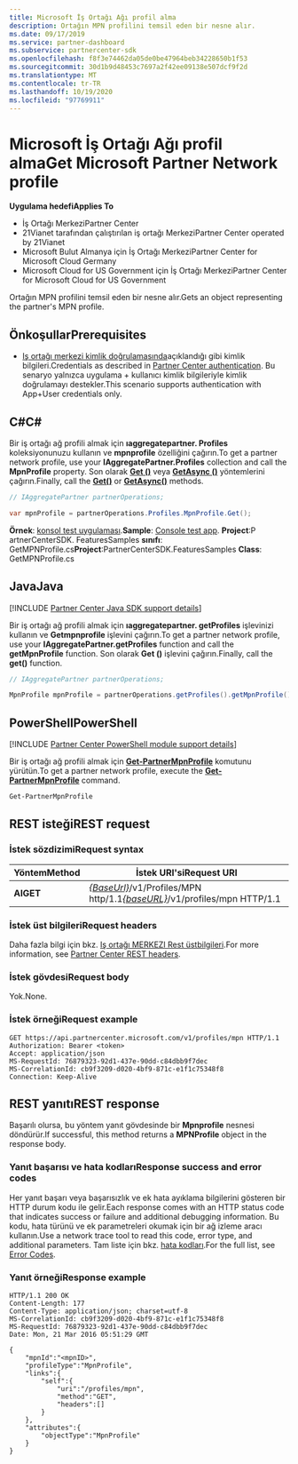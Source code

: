 ```yaml
---
title: Microsoft İş Ortağı Ağı profil alma
description: Ortağın MPN profilini temsil eden bir nesne alır.
ms.date: 09/17/2019
ms.service: partner-dashboard
ms.subservice: partnercenter-sdk
ms.openlocfilehash: f8f3e74462da05de0be47964beb34228650b1f53
ms.sourcegitcommit: 30d1b9d48453c7697a2f42ee09138e507dcf9f2d
ms.translationtype: MT
ms.contentlocale: tr-TR
ms.lasthandoff: 10/19/2020
ms.locfileid: "97769911"
---
```

# <a name="get-microsoft-partner-network-profile"></a><span data-ttu-id="a10a9-103">Microsoft İş Ortağı Ağı profil alma</span><span class="sxs-lookup"><span data-stu-id="a10a9-103">Get Microsoft Partner Network profile</span></span>

<span data-ttu-id="a10a9-104">**Uygulama hedefi**</span><span class="sxs-lookup"><span data-stu-id="a10a9-104">**Applies To**</span></span>

- <span data-ttu-id="a10a9-105">İş Ortağı Merkezi</span><span class="sxs-lookup"><span data-stu-id="a10a9-105">Partner Center</span></span>
- <span data-ttu-id="a10a9-106">21Vianet tarafından çalıştırılan iş ortağı Merkezi</span><span class="sxs-lookup"><span data-stu-id="a10a9-106">Partner Center operated by 21Vianet</span></span>
- <span data-ttu-id="a10a9-107">Microsoft Bulut Almanya için İş Ortağı Merkezi</span><span class="sxs-lookup"><span data-stu-id="a10a9-107">Partner Center for Microsoft Cloud Germany</span></span>
- <span data-ttu-id="a10a9-108">Microsoft Cloud for US Government için İş Ortağı Merkezi</span><span class="sxs-lookup"><span data-stu-id="a10a9-108">Partner Center for Microsoft Cloud for US Government</span></span>

<span data-ttu-id="a10a9-109">Ortağın MPN profilini temsil eden bir nesne alır.</span><span class="sxs-lookup"><span data-stu-id="a10a9-109">Gets an object representing the partner's MPN profile.</span></span>

## <a name="prerequisites"></a><span data-ttu-id="a10a9-110">Önkoşullar</span><span class="sxs-lookup"><span data-stu-id="a10a9-110">Prerequisites</span></span>

- <span data-ttu-id="a10a9-111">[Iş ortağı merkezi kimlik doğrulamasında](partner-center-authentication.md)açıklandığı gibi kimlik bilgileri.</span><span class="sxs-lookup"><span data-stu-id="a10a9-111">Credentials as described in [Partner Center authentication](partner-center-authentication.md).</span></span> <span data-ttu-id="a10a9-112">Bu senaryo yalnızca uygulama + kullanıcı kimlik bilgileriyle kimlik doğrulamayı destekler.</span><span class="sxs-lookup"><span data-stu-id="a10a9-112">This scenario supports authentication with App+User credentials only.</span></span>

## <a name="c"></a><span data-ttu-id="a10a9-113">C\#</span><span class="sxs-lookup"><span data-stu-id="a10a9-113">C\#</span></span>

<span data-ttu-id="a10a9-114">Bir iş ortağı ağ profili almak için **ıaggregatepartner. Profiles** koleksiyonunuzu kullanın ve **mpnprofile** özelliğini çağırın.</span><span class="sxs-lookup"><span data-stu-id="a10a9-114">To get a partner network profile, use your **IAggregatePartner.Profiles** collection and call the **MpnProfile** property.</span></span> <span data-ttu-id="a10a9-115">Son olarak [**Get ()**](/dotnet/api/microsoft.store.partnercenter.profiles.impnprofile.get) veya [**GetAsync ()**](/dotnet/api/microsoft.store.partnercenter.profiles.impnprofile.getasync) yöntemlerini çağırın.</span><span class="sxs-lookup"><span data-stu-id="a10a9-115">Finally, call the [**Get()**](/dotnet/api/microsoft.store.partnercenter.profiles.impnprofile.get) or [**GetAsync()**](/dotnet/api/microsoft.store.partnercenter.profiles.impnprofile.getasync) methods.</span></span>

``` csharp
// IAggregatePartner partnerOperations;

var mpnProfile = partnerOperations.Profiles.MpnProfile.Get();
```

<span data-ttu-id="a10a9-116">**Örnek**: [konsol test uygulaması](console-test-app.md).</span><span class="sxs-lookup"><span data-stu-id="a10a9-116">**Sample**: [Console test app](console-test-app.md).</span></span> <span data-ttu-id="a10a9-117">**Project**:P artnerCenterSDK. FeaturesSamples **sınıfı**: GetMPNProfile.cs</span><span class="sxs-lookup"><span data-stu-id="a10a9-117">**Project**:PartnerCenterSDK.FeaturesSamples **Class**: GetMPNProfile.cs</span></span>

## <a name="java"></a><span data-ttu-id="a10a9-118">Java</span><span class="sxs-lookup"><span data-stu-id="a10a9-118">Java</span></span>

[!INCLUDE [Partner Center Java SDK support details](../includes/java-sdk-support.md)]

<span data-ttu-id="a10a9-119">Bir iş ortağı ağ profili almak için **ıaggregatepartner. getProfiles** işlevinizi kullanın ve **Getmpnprofile** işlevini çağırın.</span><span class="sxs-lookup"><span data-stu-id="a10a9-119">To get a partner network profile, use your **IAggregatePartner.getProfiles** function and call the **getMpnProfile** function.</span></span> <span data-ttu-id="a10a9-120">Son olarak **Get ()** işlevini çağırın.</span><span class="sxs-lookup"><span data-stu-id="a10a9-120">Finally, call the **get()** function.</span></span>

```java
// IAggregatePartner partnerOperations;

MpnProfile mpnProfile = partnerOperations.getProfiles().getMpnProfile().get();
```

## <a name="powershell"></a><span data-ttu-id="a10a9-121">PowerShell</span><span class="sxs-lookup"><span data-stu-id="a10a9-121">PowerShell</span></span>

[!INCLUDE [Partner Center PowerShell module support details](../includes/powershell-module-support.md)]

<span data-ttu-id="a10a9-122">Bir iş ortağı ağ profili almak için [**Get-PartnerMpnProfile**](https://github.com/Microsoft/Partner-Center-PowerShell/blob/master/docs/help/Get-PartnerMpnProfile.md) komutunu yürütün.</span><span class="sxs-lookup"><span data-stu-id="a10a9-122">To get a partner network profile, execute the [**Get-PartnerMpnProfile**](https://github.com/Microsoft/Partner-Center-PowerShell/blob/master/docs/help/Get-PartnerMpnProfile.md) command.</span></span>

```powershell
Get-PartnerMpnProfile
```

## <a name="rest-request"></a><span data-ttu-id="a10a9-123">REST isteği</span><span class="sxs-lookup"><span data-stu-id="a10a9-123">REST request</span></span>

### <a name="request-syntax"></a><span data-ttu-id="a10a9-124">İstek sözdizimi</span><span class="sxs-lookup"><span data-stu-id="a10a9-124">Request syntax</span></span>

| <span data-ttu-id="a10a9-125">Yöntem</span><span class="sxs-lookup"><span data-stu-id="a10a9-125">Method</span></span>  | <span data-ttu-id="a10a9-126">İstek URI'si</span><span class="sxs-lookup"><span data-stu-id="a10a9-126">Request URI</span></span>                                                          |
|---------|----------------------------------------------------------------------|
| <span data-ttu-id="a10a9-127">**Al**</span><span class="sxs-lookup"><span data-stu-id="a10a9-127">**GET**</span></span> | <span data-ttu-id="a10a9-128">[*{BaseUrl}*](partner-center-rest-urls.md)/v1/Profiles/MPN http/1.1</span><span class="sxs-lookup"><span data-stu-id="a10a9-128">[*{baseURL}*](partner-center-rest-urls.md)/v1/profiles/mpn HTTP/1.1</span></span> |

### <a name="request-headers"></a><span data-ttu-id="a10a9-129">İstek üst bilgileri</span><span class="sxs-lookup"><span data-stu-id="a10a9-129">Request headers</span></span>

<span data-ttu-id="a10a9-130">Daha fazla bilgi için bkz. [Iş ortağı MERKEZI Rest üstbilgileri](headers.md).</span><span class="sxs-lookup"><span data-stu-id="a10a9-130">For more information, see [Partner Center REST headers](headers.md).</span></span>

### <a name="request-body"></a><span data-ttu-id="a10a9-131">İstek gövdesi</span><span class="sxs-lookup"><span data-stu-id="a10a9-131">Request body</span></span>

<span data-ttu-id="a10a9-132">Yok.</span><span class="sxs-lookup"><span data-stu-id="a10a9-132">None.</span></span>

### <a name="request-example"></a><span data-ttu-id="a10a9-133">İstek örneği</span><span class="sxs-lookup"><span data-stu-id="a10a9-133">Request example</span></span>

```http
GET https://api.partnercenter.microsoft.com/v1/profiles/mpn HTTP/1.1
Authorization: Bearer <token>
Accept: application/json
MS-RequestId: 76879323-92d1-437e-90dd-c84dbb9f7dec
MS-CorrelationId: cb9f3209-d020-4bf9-871c-e1f1c75348f8
Connection: Keep-Alive
```

## <a name="rest-response"></a><span data-ttu-id="a10a9-134">REST yanıtı</span><span class="sxs-lookup"><span data-stu-id="a10a9-134">REST response</span></span>

<span data-ttu-id="a10a9-135">Başarılı olursa, bu yöntem yanıt gövdesinde bir **Mpnprofile** nesnesi döndürür.</span><span class="sxs-lookup"><span data-stu-id="a10a9-135">If successful, this method returns a **MPNProfile** object in the response body.</span></span>

### <a name="response-success-and-error-codes"></a><span data-ttu-id="a10a9-136">Yanıt başarısı ve hata kodları</span><span class="sxs-lookup"><span data-stu-id="a10a9-136">Response success and error codes</span></span>

<span data-ttu-id="a10a9-137">Her yanıt başarı veya başarısızlık ve ek hata ayıklama bilgilerini gösteren bir HTTP durum kodu ile gelir.</span><span class="sxs-lookup"><span data-stu-id="a10a9-137">Each response comes with an HTTP status code that indicates success or failure and additional debugging information.</span></span> <span data-ttu-id="a10a9-138">Bu kodu, hata türünü ve ek parametreleri okumak için bir ağ izleme aracı kullanın.</span><span class="sxs-lookup"><span data-stu-id="a10a9-138">Use a network trace tool to read this code, error type, and additional parameters.</span></span> <span data-ttu-id="a10a9-139">Tam liste için bkz. [hata kodları](error-codes.md).</span><span class="sxs-lookup"><span data-stu-id="a10a9-139">For the full list, see [Error Codes](error-codes.md).</span></span>

### <a name="response-example"></a><span data-ttu-id="a10a9-140">Yanıt örneği</span><span class="sxs-lookup"><span data-stu-id="a10a9-140">Response example</span></span>

```http
HTTP/1.1 200 OK
Content-Length: 177
Content-Type: application/json; charset=utf-8
MS-CorrelationId: cb9f3209-d020-4bf9-871c-e1f1c75348f8
MS-RequestId: 76879323-92d1-437e-90dd-c84dbb9f7dec
Date: Mon, 21 Mar 2016 05:51:29 GMT

{
    "mpnId":"<mpnID>",
    "profileType":"MpnProfile",
    "links":{
        "self":{
            "uri":"/profiles/mpn",
            "method":"GET",
            "headers":[]
        }
    },
    "attributes":{
        "objectType":"MpnProfile"
    }
}
```
